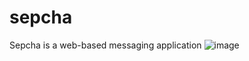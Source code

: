 # sepcha
Sepcha is a web-based messaging application
![image](https://user-images.githubusercontent.com/64473356/151011201-a968217c-a0d2-4d81-bb22-b3e226291729.png)
